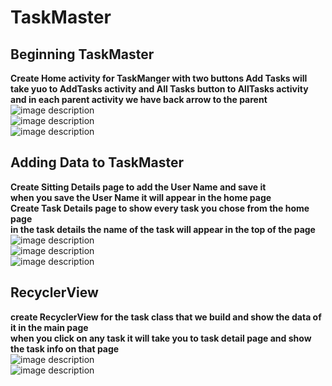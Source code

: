 # TaskMaster

## Beginning TaskMaster

**Create Home activity for TaskManger with two buttons Add Tasks will take yuo to AddTasks activity and All Tasks button to AllTasks activity**<br>
**and in each parent activity we have back arrow to the parent**<br>
![image description](screenshots/home.png)<br>
![image description](screenshots/allTasks.png)<br>
![image description](screenshots/addTasks.png)<br>

## Adding Data to TaskMaster

**Create Sitting Details page to add the User Name and save it**<br>
**when you save the User Name it will appear in the home page**<br>
**Create Task Details page to show every task you chose from the home page**<br>
**in the task details the name of the task will appear in the top of the page**<br>
![image description](screenshots/ch27-2.png)<br>
![image description](screenshots/ch27-1.png)<br>
![image description](screenshots/ch27-3.png)<br>

## RecyclerView

**create RecyclerView for the task class that we build and show the data of it in the main page**<br>
**when you click on any task it will take you to task detail page and show the task info on that page**<br>
![image description](screenshots/lab28-1.png)<br>
![image description](screenshots/lab28-2.png)<br>
